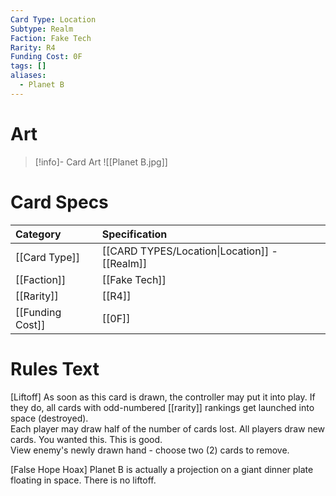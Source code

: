 ```yaml
---
Card Type: Location
Subtype: Realm
Faction: Fake Tech
Rarity: R4
Funding Cost: 0F
tags: []
aliases:
  - Planet B
---
```

# Art

> [!info]- Card Art
> ![[Planet B.jpg]]

# Card Specs

| Category | Specification| 
| :--- | :--- |
| [[Card Type]] | [[CARD TYPES/Location\|Location]] - [[Realm]] |  
| [[Faction]] | [[Fake Tech]] |  
| [[Rarity]] | [[R4]] |  
| [[Funding Cost]] | [[0F]] |  

# Rules Text  

[Liftoff] As soon as this card is drawn, the controller may put it into play. If they do, all cards with odd-numbered [[rarity]] rankings get launched into space (destroyed).   
Each player may draw half of the number of cards lost. All players draw new cards. You wanted this. This is good.  
View enemy's newly drawn hand - choose two (2) cards to remove.  

[False Hope Hoax] Planet B is actually a projection on a giant dinner plate floating in space. There is no liftoff.  

